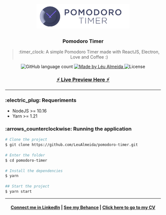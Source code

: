 <h1 align="center">
  <img alt="Pomodoro" title="Pomodoro" src=".github/pomodoro-logo.png" width="300" />
</h1>

<h3 align="center">
  Pomodoro Timer
</h3>

<blockquote align="center">
:timer_clock: A simple Pomodoro Timer made with ReactJS, Electron, Love and Coffee :)
</blockquote>

<p align="center">
  <img alt="GitHub language count" src="https://img.shields.io/github/languages/count/LeuAlmeida/pomodoro-timer?color=%2304D361">

  <a href="https://rocketseat.com.br">
    <img alt="Made by Léu Almeida" src="https://img.shields.io/badge/made%20by-Léu%20Almeida-%2304D361">
  </a>

  <img alt="License" src="https://img.shields.io/badge/license-MIT-%2304D361">

</p>

<p align="center">
<h3 align="center">
  <a href="https://leunardo.dev/pomodoro" target="_blank">
    ⚡ Live Preview Here ⚡
  </a>
</h3>
</p>

<hr/>

<h3>:electric_plug: Requeriments</h3>

* NodeJS >= 10.16
* Yarn >= 1.21

<h3>:arrows_counterclockwise: Running the application</h3>

```bash
# Clone the project
$ git clone https://github.com/LeuAlmeida/pomodoro-timer.git

# Enter the folder
$ cd pomodoro-timer

# Install the dependencies
$ yarn

## Start the project
$ yarn start
```

<hr/>

<h4 align="center">
<a href="http://linkedin.com/in/leonardoalmeida99">Connect me in LinkedIn</a> | <a href="http://behance.net/almeida99">See my Behance</a> | <a href="https://leunardo.dev">Click here to go to my CV</a>
</h4>
